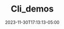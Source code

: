 ---
weight: 150
title: "Cli_demos"
description: ""
icon: "article"
date: "2023-11-30T17:13:13-05:00"
lastmod: "2023-11-30T17:13:13-05:00"
draft: false
toc: true
---